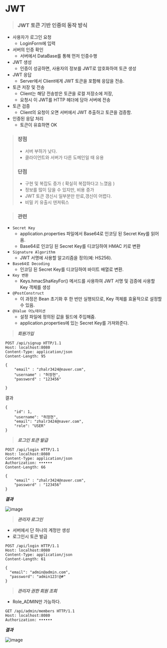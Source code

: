 # JWT 
> ### JWT 토큰 기반 인증의 동작 방식
- 사용자가 로그인 요청
  - LoginForm에 입력 
- 서버의 인증 확인 
  - 서버에서 DataBase를 통해 먼저 인증수행 
- JWT 생성
  - 인증이 성공하면, 사용자의 정보를 JWT로 암호화하여 토큰 생성
- JWT 응답
  - Server에서 Client에게 JWT 토큰을 포함해 응답을 전송.
- 토큰 저장 및 전송
  - Client는 해당 전송받은 토큰을 로컬 저장소에 저장, 
  - 요청시 이 JWT를 HTTP 헤더에 담아 서버에 전송
- 토큰 검증
  - Client의 요청이 오면 서버에서 JWT 추출하고 토큰을 검증함.
- 인증된 응답 처리 
  - 토큰이 유효하면 OK

> ### 장점
> - 서버 부하가 낮다.
> - 클라이언트와 서버가 다른 도메인일 때 유용
> ### 단점
> - 구현 및 복잡도 증가 ( 확실히 복잡하다고 느꼈음 )
> - 정보를 많이 담을 수 있지만, 비용 증가
> - JWT 토큰 갱신시 일부분만 만료,갱신이 어렵다.
> - 비밀 키 유출시 덴져뤄스

> ### 관련
- `Secret Key`
  - application.properties 파일에서 Base64로 인코딩 된 Secret Key를 읽어옴.
  - Base64로 인코딩 된 Secret Key를 디코딩하여 HMAC 키로 변환
- `Signature Algorithm` 
  - JWT 서명에 사용할 알고리즘을 정의(예: HS256).
- `Base64로 Decoding`
  - 인코딩 된 Secret Key를 디코딩하여 바이트 배열로 변환.
- `Key 변환 `
  - Keys.hmacShaKeyFor() 메서드를 사용하여 JWT 서명 및 검증에 사용할 Key 객체를 생성
- `@PostConstruct` 
  - 이 과정은 Bean 초기화 후 한 번만 실행되므로, Key 객체를 효율적으로 설정할 수 있음.
- `@Value 어노테이션 `
  - 설정 파일에 정의된 값을 필드에 주입해줌. 
  - application.properties에 있는 Secret Key를 가져와준다.

> **_회원가입_** 
````
POST /api/signup HTTP/1.1
Host: localhost:8080
Content-Type: application/json
Content-Length: 95

{
    "email" : "zhalr3424@naver.com",
    "username" : "허정현",
    "password" : "123456"
    
}
```` 
결과 
```
{
    "id": 1,
    "username": "허정현",
    "email": "zhalr3424@naver.com",
    "role": "USER"
}
```
> **_로그인 토큰 발급_** 
```
POST /api/login HTTP/1.1
Host: localhost:8080
Content-Type: application/json
Authorization: ••••••
Content-Length: 66

{
    "email" : "zhalr3424@naver.com",
    "password" : "123456"
}
```
**_결과_**

![image](https://github.com/user-attachments/assets/d02b3cb9-2e8c-4553-8c47-55bf72689ebd)


> **_관리자 로그인_**
- 서버에서 단 하나의 계정만 생성
- 로그인시 토큰 발급
````
POST /api/login HTTP/1.1
Host: localhost:8080
Content-Type: application/json
Content-Length: 61

{
  "email": "admin@admin.com",
  "password": "admin123!@#"
}
````
> **_관리자 권한 회원 조회_**
- Role_ADMIN만 가능하다.
````
GET /api/admin/members HTTP/1.1
Host: localhost:8080
Authorization: ••••••
````
**_결과_**

![image](https://github.com/user-attachments/assets/8b389445-b678-4c55-b574-a56b4e3042e2)




